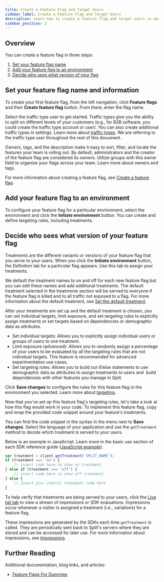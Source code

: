 ```yaml
---
title: Create a Feature Flag and Target Users
sidebar_label: Create a Feature Flag and Target Users
description: Learn how to create a feature flag and target users in Harness FME.
sidebar_position: 2
---
```


## Overview

You can create a feature flag in three steps:

1. [Set your feature flag name](#set-your-feature-flag-name-and-information)
1. [Add your feature flag to an environment](#add-your-feature-flag-to-an-environment)
1. [Decide who sees what version of your flag](#decide-who-sees-what-version-of-your-feature-flag)

## Set your feature flag name and information

To create your first feature flag, from the left navigation, click **Feature flags** and then **Create feature flag** button. From there, enter the flag name.

Select the traffic type user to get started. Traffic types give you the ability to split on different levels of your customers (e.g., for B2B software, you could create the traffic type account or user). You can also create additional traffic types in settings. Learn more about [traffic types](/docs/feature-management-experimentation/management-and-administration/fme-settings/traffic-types/). We are referring to the traffic type user throughout the rest of this document.

Owners, tags, and the description make it easy to sort, filter, and locate the features your team is rolling out. By default, administrators and the creator of the feature flag are considered its owners. Utilize groups with this owner field to organize your flags across your team. Learn more about owners and tags.

For more information about creating a feature flag, see [Create a feature flag](/docs/feature-management-experimentation/feature-management/setup/create-a-feature-flag/).

## Add your feature flag to an environment

To configure your feature flag for a particular environment, select the environment and click the **Initiate environment** button. You can create and define targeting rules, including treatments.

## Decide who sees what version of your feature flag

Treatments are the different variants or versions of your feature flag that you serve to your users. When you click the **Initiate environment** button, the Definition tab for a particular flag appears. Use this tab to assign your treatments. 

We default the treatment names to on and off for each new feature flag but you can edit these names and add additional treatments. The default treatment selected in the treatments section will be served to everyone if the feature flag is killed and to all traffic not exposed to a flag. For more information about the default treatment, see [Set the default treatment](/docs/feature-management-experimentation/feature-management/setup/default-treatment).

After your treatments are set up and the default treatment is chosen, you can set individual targets, limit exposure, and set targeting rules to explicitly assign treatments or set targets based on dependencies or demographic data as attributes.

* Set individual targets: Allows you to explicitly assign individual users or groups of users to one treatment.
* Limit exposure (advanced): Allows you to randomly assign a percentage of your users to be evaluated by all the targeting rules that are not individual targets. This feature is recommended for advanced experimentation use cases.
* Set targeting rules: Allows you to build out if/else statements to use demographic data as attributes to assign treatments to users and  build dependencies with other features you manage in Split.

Click **Save changes** to configure the rules for this feature flag in the environment you selected. Learn more about [targeting](/docs/feature-management-experimentation/feature-management/setup/define-feature-flag-treatments-and-targeting).

Now that you've set up this feature flag's targeting rules, let's take a look at how this flag would work in your code. To implement this feature flag, copy and wrap the provided code snippet around your feature's treatments. 

You can find the code snippet in the syntax in the menu next to **Save changes**. Select the language of your application and use the `getTreatment` method to decide which treatment is served to your users. 

Below is an example in JavaScript. Learn more in the basic use section of each SDK reference guide ([JavaScript example](/docs/feature-management-experimentation/sdks-and-infrastructure/client-side-sdks/javascript-sdk#basic-use)).

```javascript
var treatment = client.getTreatment('SPLIT_NAME');
if (treatment === 'on') {
    // insert code here to show on treatment
} else if (treatment === 'off') {
    // insert code here to show off treatment
} else {
    // insert your control treatment code here
}
```

To help verify that treatments are being served to your users, click the [Live tail tab](/docs/feature-management-experimentation/feature-management/monitoring-analysis/live-tail/) to view a stream of impressions or SDK evaluations. Impressions occur whenever a visitor is assigned a treatment (i.e., variations) for a feature flag. 

These impressions are generated by the SDKs each time `getTreatment` is called. They are periodically sent back to Split's servers where they are stored and can be accessed for later use. For more information about impressions, see [Impressions](/docs/feature-management-experimentation/feature-management/monitoring-analysis/impressions).

## Further Reading

Additional documentation, blog links, and articles:

- [Feature Flags For Dummies](https://www.harness.io/resources/feature-flags-for-dummies)